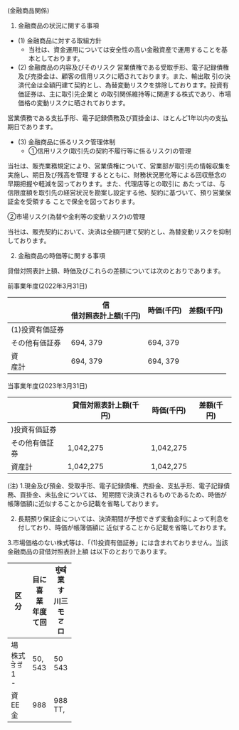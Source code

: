 (金融商品関係)

1. 金融商品の状況に関する事項

- (1) 金融商品に対する取組方針
	- 当社は、資金運用については安全性の高い金融資産で運用することを基本としております。
- (2) 金融商品の内容及びそのリスク 営業債権である受取手形、電子記録債権及び売掛金は、顧客の信用リスクに晒されております。また、輸出取 引の決済代金は全額円建て契約とし、為替変動リスクを排除しております。投資有価証券は、主に取引先企業と の取引関係維持等に関連する株式であり、市場価格の変動リスクに晒されております。

営業債務である支払手形、電子記録債務及び買掛金は、ほとんど1年以内の支払期日であります。

- (3) 金融商品に係るリスク管理体制
	- ①信用リスク(取引先の契約不履行等に係るリスク)の管理

当社は、販売業務規定により、営業債権について、営業部が取引先の情報収集を実施し、期日及び残高を管理 するとともに、財務状況悪化等による回収懸念の早期把握や軽減を図っております。また、代理店等との取引に あたっては、与信限度額を取引先の経営状況を勘案し設定する他、契約に基づいて、預り営業保証金を受領する ことで保全を図っております。

②市場リスク(為替や金利等の変動リスク)の管理

当社は、販売契約において、決済は全額円建て契約とし、為替変動リスクを抑制しております。

2. 金融商品の時価等に関する事項

貸借対照表計上額、時価及びこれらの差額については次のとおりであります。

前事業年度(2022年3月31日)

|           | 信<br>借対照表計上額(千円) | 時価(千円)   | 差額(千円) |
|-----------|------------------|----------|--------|
| (1)投資有価証券 |                  |          |        |
| その他有価証券   | 694, 379         | 694, 379 |        |
| 資<br>産計   | 694, 379         | 694, 379 |        |

当事業年度(2023年3月31日)

|         | 貸借対照表計上額(千円) | 時価(千円)    | 差額(千円) |
|---------|--------------|-----------|--------|
| )投資有価証券 |              |           |        |
| その他有価証券 | 1,042,275    | 1,042,275 |        |
| 資産計     | 1,042,275    | 1,042,275 |        |

(注) 1.現金及び預金、受取手形、電子記録債権、売掛金、支払手形、電子記録債務、買掛金、未払金については、 短期間で決済されるものであるため、時価が帳簿価額に近似することから記載を省略しております。

2. 長期預り保証金については、決済期間が予想できず変動金利によって利息を付しており、時価が帳簿価額に 近似することから記載を省略しております。

3.市場価格のない株式等は、「(1)投資有価証券」には含まれておりません。当該金融商品の貸借対照表計上額 は以下のとおりであります。

| 区<br>分                      | 目に<br>喜<br>業<br>年度<br>て回 | मुंबई<br>業<br>す<br>川三<br>モ<br>ਟ<br>ロ |
|-----------------------------|--------------------------|--------------------------------------|
| 場<br>株式<br>ਤੇ ਤੋਂ<br>1<br>- | 50,<br>543               | 50<br>543                            |
| 資<br>EE<br>金                | 988                      | 988<br>TT,                           |